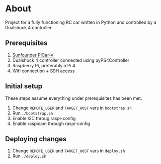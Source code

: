 # About

Project for a fully functioning RC car written in Python and controlled by a Dualshock 4 controller



## Prerequisites
1. [Sunfounder PiCar-V](https://www.sunfounder.com/products/smart-video-car)
2. Dualshock 4 controller connected using pyPS4Controller
3. Raspberry Pi, preferably a Pi 4
4. Wifi connection + SSH access

## Initial setup

These steps assume everything under prerequisites has been met.

1. Change `REMOTE_USER` and `TARGET_HOST` vars in `bootstrap.sh`
2. Run `./bootstrap.sh`
3. Enable I2C throug raspi-config
4. Enable raspicam through raspi-config

## Deploying changes

1. Change `REMOTE_USER` and `TARGET_HOST` vars in `deploy.sh`
2. Run `./deploy.sh`
